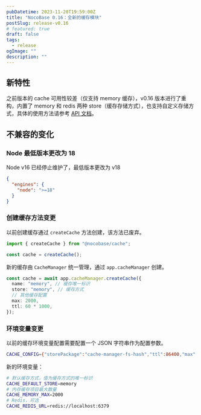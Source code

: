 ```yaml
---
pubDatetime: 2023-11-20T19:59:00Z
title: "NocoBase 0.16：全新的缓存模块"
postSlug: release-v0.16
# featured: true
draft: false
tags:
  - release
ogImage: ""
description: ""
---
```


## 新特性

之前版本的 cache 可用性较差（仅支持 memory 缓存），v0.16 版本进行了重构，内置了 memory 和 redis 两种 store（缓存存储方式），也支持自定义存储方式，具体的使用方法请参考 [API 文档](https://docs-cn.nocobase.com/api/cache/cache-manager)。

## 不兼容的变化

### Node 最低版本更改为 18

Node v16 已经停止维护了，最低版本更改为 v18

```json
{
  "engines": {
    "node": ">=18"
  }
}
```

### 创建缓存方法变更

以前创建缓存通过 `createCache` 方法创建，该方法已废弃。

```ts
import { createCache } from "@nocobase/cache";

const cache = createCache();
```

新的缓存由 `CacheManager` 统一管理，通过 `app.cacheManager` 创建。

```ts
const cache = await app.cacheManager.createCache({
  name: "memory", // 缓存唯一标识
  store: "memory", // 缓存方式
  // 其他缓存配置
  max: 2000,
  ttl: 60 * 1000,
});
```

### 环境变量变更

以前的缓存环境变量配置需要配置一个 JSON 字符串作为配置参数。

```bash
CACHE_CONFIG={"storePackage":"cache-manager-fs-hash","ttl":86400,"max":1000}
```

新的环境变量：

```bash
# 默认缓存方式，值为缓存方式的唯一标识
CACHE_DEFAULT_STORE=memory
# 内存缓存项目最大数量
CACHE_MEMORY_MAX=2000
# Redis，可选
CACHE_REDIS_URL=redis://localhost:6379
```
